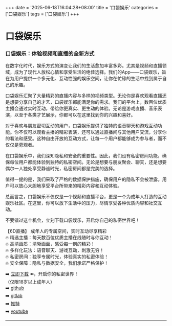 +++
date = '2025-06-18T16:04:28+08:00'
title = '口袋娱乐'
categories = ['口袋娱乐']
tags = ['口袋娱乐']
+++

# 口袋娱乐

### 口袋娱乐：体验视频和直播的全新方式

在数字化时代，娱乐方式的演变让我们的生活愈加丰富多彩。尤其是视频和直播领域，成为了现代人放松心情和享受生活的绝佳选择。我们的App——口袋娱乐，旨在为用户提供一个多元化、互动性强的娱乐空间，让你在忙碌的生活中找到属于自己的乐趣。

口袋娱乐汇聚了大量精彩的直播内容与多样的视频类型。无论你是喜欢观看直播还是想要分享自己的才艺，口袋娱乐都能满足你的需求。我们的平台上，数百位优质主播会通过实时互动，带给你更真实、更生动的体验。无论是游戏直播、音乐表演，以至于各类才艺展示，你都可以在这里找到你的兴趣和喜好。

对于喜欢与朋友密切互动的用户，口袋娱乐提供了独特的语音聊天和游戏互动功能。你不仅可以观看主播的精彩表演，还可以通过直播间与其他用户交流，分享你的看法和感受。这种自由开放的互动方式，让每一个用户都能够成为参与者，而不仅仅是旁观者。

在口袋娱乐中，我们深知隐私和安全的重要性。因此，我们设有私密房间功能，确保每位用户都能体验到独特的私密空间。无论是想要与朋友聚会、聊天，还是想要偶尔一人独处享受静谧时光，私密房间都是完美的选择。

值得一提的是，我们采取了严格的数据保护措施，确保用户的隐私不会被泄露。用户可以放心大胆地享受平台所带来的精彩内容和互动体验。

总而言之，口袋娱乐不仅仅是一个视频和直播平台，更是一个为成年人打造的互动娱乐社区。在这里，你可以放下生活中的压力，尽情享受各种优质内容和社交互动。

不要错过这个机会，立刻下载口袋娱乐，开启你自己的私密世界吧！ 

【6D直播】
成年人的专属空间，实时互动尽享精彩  
🔥 精选主播：每天数百位优质主播在线随时与你互动！  
🔥 高清画质：清晰画面，感受每一刻的精彩！  
🔥 多样化玩法：语音聊天、游戏互动，刺激无穷！  
🔥 私密房间：独享专属时光，体验真实的私密体验！  
🔥 安全保障：隐私与数据安全，我们承诺严格保护！  

➡️ [立即下载](https://down123.s3.ap-east-1.amazonaws.com/down/down.html?channelCode=blog) ⬅️，开启你的私密世界！  
（仅限18岁以上成年人）  
➡️ [github](https://aldult-live.github.io/)  
➡️ [gitlab](https://seo-09598d.gitlab.io/)  
➡️ [推特](https://x.com/wegame33)  
➡️ [youtube](https://www.youtube.com/@6Dlive)   

---
